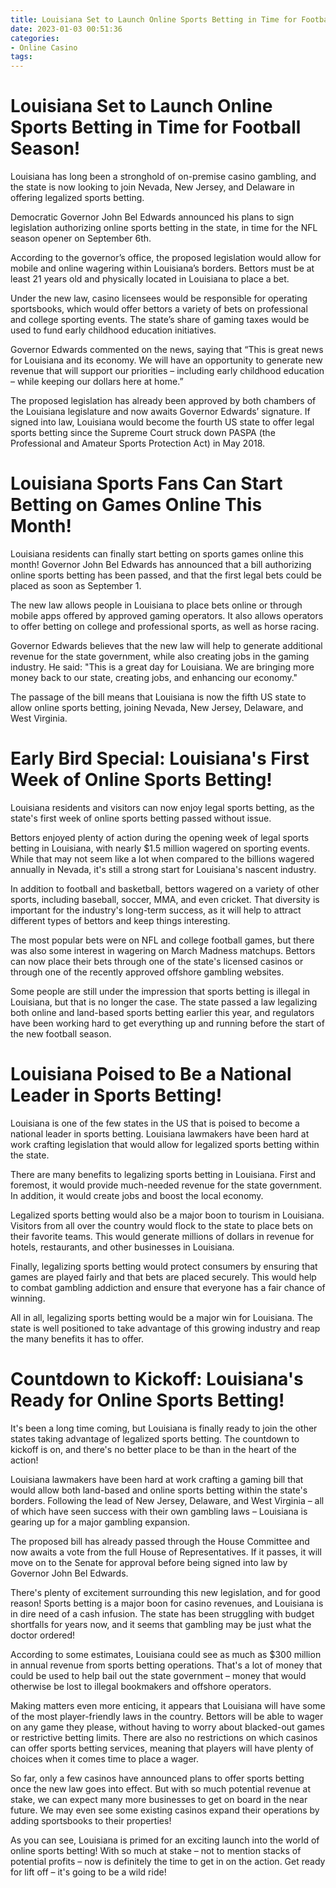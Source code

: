 ```yaml
---
title: Louisiana Set to Launch Online Sports Betting in Time for Football Season!
date: 2023-01-03 00:51:36
categories:
- Online Casino
tags:
---
```



#  Louisiana Set to Launch Online Sports Betting in Time for Football Season!

Louisiana has long been a stronghold of on-premise casino gambling, and the state is now looking to join Nevada, New Jersey, and Delaware in offering legalized sports betting.

Democratic Governor John Bel Edwards announced his plans to sign legislation authorizing online sports betting in the state, in time for the NFL season opener on September 6th.

According to the governor’s office, the proposed legislation would allow for mobile and online wagering within Louisiana’s borders. Bettors must be at least 21 years old and physically located in Louisiana to place a bet.

Under the new law, casino licensees would be responsible for operating sportsbooks, which would offer bettors a variety of bets on professional and college sporting events. The state’s share of gaming taxes would be used to fund early childhood education initiatives.

Governor Edwards commented on the news, saying that “This is great news for Louisiana and its economy. We will have an opportunity to generate new revenue that will support our priorities – including early childhood education – while keeping our dollars here at home.”

The proposed legislation has already been approved by both chambers of the Louisiana legislature and now awaits Governor Edwards’ signature. If signed into law, Louisiana would become the fourth US state to offer legal sports betting since the Supreme Court struck down PASPA (the Professional and Amateur Sports Protection Act) in May 2018.

#  Louisiana Sports Fans Can Start Betting on Games Online This Month!

 Louisiana residents can finally start betting on sports games online this month! Governor John Bel Edwards has announced that a bill authorizing online sports betting has been passed, and that the first legal bets could be placed as soon as September 1.

The new law allows people in Louisiana to place bets online or through mobile apps offered by approved gaming operators. It also allows operators to offer betting on college and professional sports, as well as horse racing.

Governor Edwards believes that the new law will help to generate additional revenue for the state government, while also creating jobs in the gaming industry. He said: "This is a great day for Louisiana. We are bringing more money back to our state, creating jobs, and enhancing our economy."

The passage of the bill means that Louisiana is now the fifth US state to allow online sports betting, joining Nevada, New Jersey, Delaware, and West Virginia.

#  Early Bird Special: Louisiana's First Week of Online Sports Betting!

Louisiana residents and visitors can now enjoy legal sports betting, as the state's first week of online sports betting passed without issue.

Bettors enjoyed plenty of action during the opening week of legal sports betting in Louisiana, with nearly $1.5 million wagered on sporting events. While that may not seem like a lot when compared to the billions wagered annually in Nevada, it's still a strong start for Louisiana's nascent industry.

In addition to football and basketball, bettors wagered on a variety of other sports, including baseball, soccer, MMA, and even cricket. That diversity is important for the industry's long-term success, as it will help to attract different types of bettors and keep things interesting.

The most popular bets were on NFL and college football games, but there was also some interest in wagering on March Madness matchups. Bettors can now place their bets through one of the state's licensed casinos or through one of the recently approved offshore gambling websites.

Some people are still under the impression that sports betting is illegal in Louisiana, but that is no longer the case. The state passed a law legalizing both online and land-based sports betting earlier this year, and regulators have been working hard to get everything up and running before the start of the new football season.

#  Louisiana Poised to Be a National Leader in Sports Betting!

Louisiana is one of the few states in the US that is poised to become a national leader in sports betting. Louisiana lawmakers have been hard at work crafting legislation that would allow for legalized sports betting within the state.

There are many benefits to legalizing sports betting in Louisiana. First and foremost, it would provide much-needed revenue for the state government. In addition, it would create jobs and boost the local economy.

Legalized sports betting would also be a major boon to tourism in Louisiana. Visitors from all over the country would flock to the state to place bets on their favorite teams. This would generate millions of dollars in revenue for hotels, restaurants, and other businesses in Louisiana.

Finally, legalizing sports betting would protect consumers by ensuring that games are played fairly and that bets are placed securely. This would help to combat gambling addiction and ensure that everyone has a fair chance of winning.

All in all, legalizing sports betting would be a major win for Louisiana. The state is well positioned to take advantage of this growing industry and reap the many benefits it has to offer.

#  Countdown to Kickoff: Louisiana's Ready for Online Sports Betting!

[](https://cdn.vox-cdn.com/thumbor/YECG1_4aCjxW3l4K3z4IywB6CzM=/0x0:4000x3000/920x613/filters:focal(920x613:4000x3000):format(jpeg)/cdn.vox-cdn.com/uploads/chorus_image/image/60839287/GettyImages-111999854.0.jpg)

It's been a long time coming, but Louisiana is finally ready to join the other states taking advantage of legalized sports betting. The countdown to kickoff is on, and there's no better place to be than in the heart of the action!

Louisiana lawmakers have been hard at work crafting a gaming bill that would allow both land-based and online sports betting within the state's borders. Following the lead of New Jersey, Delaware, and West Virginia – all of which have seen success with their own gambling laws – Louisiana is gearing up for a major gambling expansion.

The proposed bill has already passed through the House Committee and now awaits a vote from the full House of Representatives. If it passes, it will move on to the Senate for approval before being signed into law by Governor John Bel Edwards.

There's plenty of excitement surrounding this new legislation, and for good reason! Sports betting is a major boon for casino revenues, and Louisiana is in dire need of a cash infusion. The state has been struggling with budget shortfalls for years now, and it seems that gambling may be just what the doctor ordered!

According to some estimates, Louisiana could see as much as $300 million in annual revenue from sports betting operations. That's a lot of money that could be used to help bail out the state government – money that would otherwise be lost to illegal bookmakers and offshore operators.

Making matters even more enticing, it appears that Louisiana will have some of the most player-friendly laws in the country. Bettors will be able to wager on any game they please, without having to worry about blacked-out games or restrictive betting limits. There are also no restrictions on which casinos can offer sports betting services, meaning that players will have plenty of choices when it comes time to place a wager.

So far, only a few casinos have announced plans to offer sports betting once the new law goes into effect. But with so much potential revenue at stake, we can expect many more businesses to get on board in the near future. We may even see some existing casinos expand their operations by adding sportsbooks to their properties!

As you can see, Louisiana is primed for an exciting launch into the world of online sports betting! With so much at stake – not to mention stacks of potential profits – now is definitely the time to get in on the action. Get ready for lift off – it's going to be a wild ride!